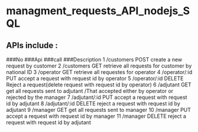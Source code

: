 # managment_requests_API_nodejs_SQL
 ## APIs  include : 

###No	###Api	     ###call    ###Description 
1	/customers	POST	create a new request by customer
2	/customers	GET	retrieve all requests for customer by national ID
3	/operator	GET	retrieve all requestes for operator
4	/operator/:id	PUT	accept a request with request id by operator
5	/operator/:id	DELETE	Reject a request(delete request with request id by operator)
6	/adjutant	GET	get all requests sent to adjutant /That accepted either by operator or  rejected by the manager
7	/adjutant/:id	PUT	accept a request with request id by adjutant
8	/adjutant/:id	DELETE	reject a request with request id by adjutant
9	/manager	GET	get all requests sent to manager
10	/manager	PUT	accept a request with request id by manager
11	/manager	DELETE	reject a request with request id by adjutant
